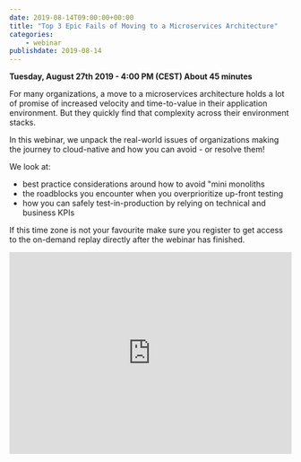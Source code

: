 ```yaml
---
date: 2019-08-14T09:00:00+00:00
title: "Top 3 Epic Fails of Moving to a Microservices Architecture"
categories:
    - webinar
publishdate: 2019-08-14
---
```


**Tuesday, August 27th 2019 - 4:00 PM (CEST) About 45 minutes**

For many organizations, a move to a microservices architecture holds a lot of promise of increased velocity and
time-to-value in their application environment. But they quickly find that complexity across their environment stacks.

In this webinar, we unpack the real-world issues of organizations making the journey to cloud-native and how you can
avoid - or resolve them!

<!--more-->

We look at:

- best practice considerations around how to avoid "mini monoliths
- the roadblocks you encounter when you overprioritize up-front testing
- how you can safely test-in-production by relying on technical and business KPIs


If this time zone is not your favourite make sure you register to get access to the on-demand replay directly after the webinar has finished. 

<iframe width="100%" height="360" frameborder="0" src="https://app.livestorm.co/p/5177c1ab-4679-4736-98ad-c572e0a8e5d8/form"></iframe>

